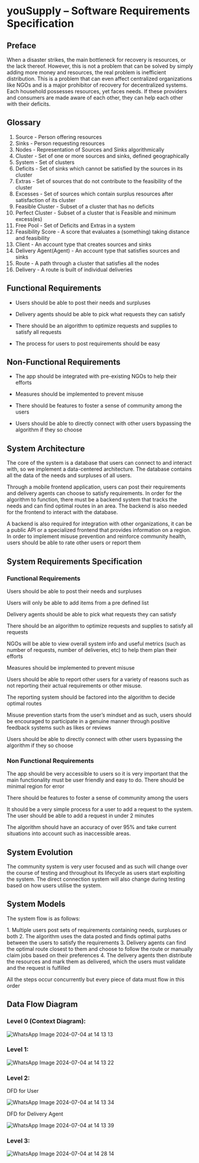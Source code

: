 # youSupply – Software Requirements Specification

## Preface

When a disaster strikes, the main bottleneck for recovery is resources, or the lack thereof. However, this is not a problem that can be solved by simply adding more money and resources, the real problem is inefficient distribution. This is a problem that can even affect centralized organizations like NGOs and is a major prohibitor of recovery for decentralized systems. Each household possesses resources, yet faces needs. If these providers and consumers are made aware of each other, they can help each other with their deficits.

## Glossary

1. Source - Person offering resources
2. Sinks - Person requesting resources
3. Nodes - Representation of Sources and Sinks algorithmically
4. Cluster - Set of one or more sources and sinks, defined geographically
5. System - Set of clusters
6. Deficits - Set of sinks which cannot be satisfied by the sources in its cluster
7. Extras - Set of sources that do not contribute to the feasibility of the cluster
8. Excesses - Set of sources which contain surplus resources after satisfaction of its cluster
9. Feasible Cluster - Subset of a cluster that has no deficits
10. Perfect Cluster - Subset of a cluster that is Feasible and minimum excess(es)
11. Free Pool - Set of Deficits and Extras in a system
12. Feasibility Score - A score that evaluates a (something) taking distance and feasibility
13. Client - An account type that creates sources and sinks
14. Delivery Agent(Agent) - An account type that satisfies sources and sinks
15. Route - A path through a cluster that satisfies all the nodes
16. Delivery - A route is built of individual deliveries

## Functional Requirements

- Users should be able to post their needs and surpluses

- Delivery agents should be able to pick what requests they can satisfy

- There should be an algorithm to optimize requests and supplies to satisfy all requests

- The process for users to post requirements should be easy

## Non-Functional Requirements

- The app should be integrated with pre-existing NGOs to help their efforts

- Measures should be implemented to prevent misuse

- There should be features to foster a sense of community among the users

- Users should be able to directly connect with other users bypassing the algorithm if they so choose

## System Architecture

​The core of the system is a database that users can connect to and interact with, so we implement a data-centered architecture. The database contains all the data of the needs and surpluses of all users. 

​Through a mobile frontend application, users can post their requirements and delivery agents can choose to satisfy requirements. In order for the algorithm to function, there must be a backend system that tracks the needs and can find optimal routes in an area. The backend is also needed for the frontend to interact with the database.

A backend is also required for integration with other organizations, it can be a public API or a specialized frontend that provides information on a region. In order to implement misuse prevention and reinforce community health, users should be able to rate other users or report them

## System Requirements Specification

### Functional Requirements

Users should be able to post their needs and surpluses

Users will only be able to add items from a pre defined list

Delivery agents should be able to pick what requests they can satisfy

There should be an algorithm to optimize requests and supplies to satisfy all requests

NGOs will be able to view overall system info and useful metrics (such as number of requests, number of deliveries, etc) to help them plan their efforts

Measures should be implemented to prevent misuse

​Users should be able to report other users for a variety of reasons such as not reporting their actual requirements or other misuse. 

The reporting system should  be factored into the algorithm to decide optimal routes

​Misuse prevention starts from the user’s mindset and as such, users should be encouraged to participate in a genuine manner through positive feedback systems such as likes or reviews

Users should be able to directly connect with other users bypassing the algorithm if they so choose


### Non Functional Requirements
​The app should be very accessible to users so it is very important that the main functionality must be user friendly and easy to do. There should be minimal region for error

There should be features to foster a sense of community among the users

​It should be a very simple process for a user to add a request to the system. The user should be able to add a request in under 2 minutes

​The algorithm should have an accuracy of over 95% and take current situations into account such as inaccessible areas. 




## System Evolution

​The community system is very user focused and as such will change over the course of testing and throughout its lifecycle as users start exploiting the system. The direct connection system will also change during testing based on how users utilise the system.

## System Models

The system flow is as follows:

1. Multiple users post sets of requirements containing needs, surpluses or both
2. The algorithm uses the data posted and finds optimal paths between the users to satisfy the requirements
3. Delivery agents can find the optimal route closest to them and choose to follow the route or manually claim jobs based on their preferences
4. The delivery agents then distribute the resources and mark them as delivered, which the users must validate and the request is fulfilled

All the steps occur concurrently but every piece of data must flow in this order

## Data Flow Diagram
### Level 0 (Context Diagram):

![WhatsApp Image 2024-07-04 at 14 13 13](https://github.com/akashShanmugraj/programming-notes/assets/65720968/529d1b72-e25e-49db-839f-1394b263e38a)

### Level 1:
![WhatsApp Image 2024-07-04 at 14 13 22](https://github.com/akashShanmugraj/programming-notes/assets/65720968/d1914ac0-19ef-4772-9100-3a32fb7e27df)

### Level 2:

DFD for User

![WhatsApp Image 2024-07-04 at 14 13 34](https://github.com/akashShanmugraj/programming-notes/assets/65720968/fe23c2b8-21f0-476c-b589-80690abab908)

DFD for Delivery Agent

![WhatsApp Image 2024-07-04 at 14 13 39](https://github.com/akashShanmugraj/programming-notes/assets/65720968/b4e9e6e8-9ddf-4aff-8ff6-525f25ff91f2)

### Level 3:

![WhatsApp Image 2024-07-04 at 14 28 14](https://github.com/akashShanmugraj/programming-notes/assets/65720968/e6d348cc-b745-40fa-a1d1-d794e1db057d)




